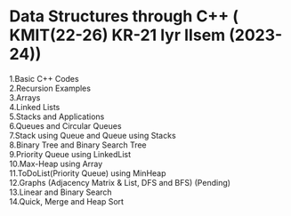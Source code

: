 # Data Structures through C++ ( KMIT(22-26) KR-21 Iyr IIsem (2023-24))
1.Basic C++ Codes\
2.Recursion Examples\
3.Arrays\
4.Linked Lists\
5.Stacks and Applications\
6.Queues and Circular Queues\
7.Stack using Queue and Queue using Stacks\
8.Binary Tree and Binary Search Tree\
9.Priority Queue using LinkedList\
10.Max-Heap using Array\
11.ToDoList(Priority Queue) using MinHeap\
12.Graphs (Adjacency Matrix & List, DFS and BFS) (Pending)\
13.Linear and Binary Search\
14.Quick, Merge and Heap Sort

